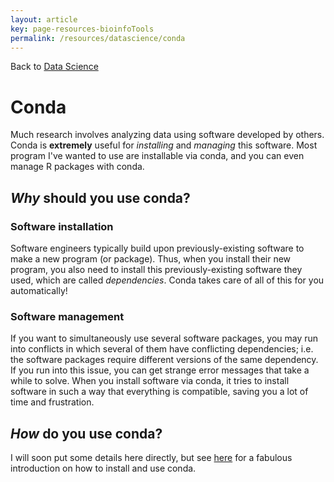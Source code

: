 ```yaml
---
layout: article
key: page-resources-bioinfoTools
permalink: /resources/datascience/conda
---
```


Back to [Data Science](/resources/datascience/)

# Conda

Much research involves analyzing data using software developed by others. Conda is **extremely** useful for *installing* and *managing* this software. Most program I've wanted to use are installable via conda, and you can even manage R packages with conda.

## ***Why*** should you use conda?

### Software installation

Software engineers typically build upon previously-existing software to make a new program (or package). Thus, when you install their new program, you also need to install this previously-existing software they used, which are called *dependencies*. Conda takes care of all of this for you automatically!

### Software management

If you want to simultaneously use several software packages, you may run into conflicts in which several of them have conflicting dependencies; i.e. the software packages require different versions of the same dependency. If you run into this issue, you can get strange error messages that take a while to solve. When you install software via conda, it tries to install software in such a way that everything is compatible, saving you a lot of time and frustration.

## ***How*** do you use conda?

I will soon put some details here directly, but see [here](https://astrobiomike.github.io/unix/conda-intro#:~:text=command%2Dline%20environment%3A-,Getting%20and%20installing%20Conda,-Conda%20comes%20in) for a fabulous introduction on how to install and use conda.


